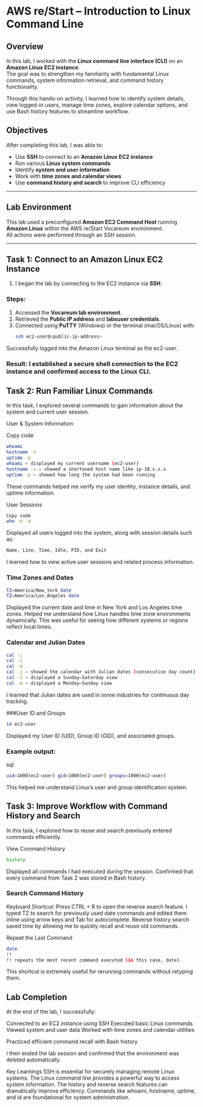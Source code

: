 # AWS re/Start – Introduction to Linux Command Line

## Overview
In this lab, I worked with the **Linux command line interface (CLI)** on an **Amazon Linux EC2 instance**.  
The goal was to strengthen my familiarity with fundamental Linux commands, system information retrieval, and command history functionality.  

Through this hands-on activity, I learned how to identify system details, view logged-in users, manage time zones, explore calendar options, and use Bash history features to streamline workflow.


## Objectives
After completing this lab, I was able to:

- Use **SSH** to connect to an **Amazon Linux EC2 instance**
- Run various **Linux system commands**
- Identify **system and user information**
- Work with **time zones and calendar views**
- Use **command history and search** to improve CLI efficiency

---

## Lab Environment
This lab used a preconfigured **Amazon EC2 Command Host** running **Amazon Linux** within the AWS re/Start Vocareum environment.  
All actions were performed through an SSH session.

---

## Task 1: Connect to an Amazon Linux EC2 Instance
1. I began the lab by connecting to the EC2 instance via **SSH**.

### Steps:
1. Accessed the **Vocareum lab environment**.  
2. Retrieved the **Public IP address** and **labsuser credentials**.  
3. Connected using **PuTTY** (Windows) or the terminal (macOS/Linux) with:
   ```bash
   ssh ec2-user@<public-ip-address>
Successfully logged into the Amazon Linux terminal as the ec2-user.

### Result: I established a secure shell connection to the EC2 instance and confirmed access to the Linux CLI.

## Task 2: Run Familiar Linux Commands
In this task, I explored several commands to gain information about the system and current user session.

  User & System Information

Copy code
  ```bash
whoami
hostname -s
uptime -p
whoami — displayed my current username (ec2-user)
hostname -s — showed a shortened host name like ip-10.x.x.x
uptime -p — showed how long the system had been running
   ```
These commands helped me verify my user identity, instance details, and uptime information.

User Sessions
   ```bash
Copy code
who -H -a
   ```
Displayed all users logged into the system, along with session details such as:
   ```bash
Name, Line, Time, Idle, PID, and Exit
```
I learned how to view active user sessions and related process information.

### Time Zones and Dates
   ```bash
TZ=America/New_York date
TZ=America/Los_Angeles date
```
Displayed the current date and time in New York and Los Angeles time zones.
Helped me understand how Linux handles time zone environments dynamically.
This was useful for seeing how different systems or regions reflect local times.

### Calendar and Julian Dates
   ```bash
cal -j
cal -s
cal -m
cal -j — showed the calendar with Julian dates (consecutive day count)
cal -s — displayed a Sunday–Saturday view
cal -m — displayed a Monday–Sunday view
```
I learned that Julian dates are used in some industries for continuous day tracking.

###User ID and Groups
   ```bash
id ec2-user
```
Displayed my User ID (UID), Group ID (GID), and associated groups.

### Example output:
sql
```bash
uid=1000(ec2-user) gid=1000(ec2-user) groups=1000(ec2-user)
```
This helped me understand Linux’s user and group identification system.

## Task 3: Improve Workflow with Command History and Search
In this task, I explored how to reuse and search previously entered commands efficiently.

View Command History
   ```bash
history
```
Displayed all commands I had executed during the session.
Confirmed that every command from Task 2 was stored in Bash history.

### Search Command History
Keyboard Shortcut:
Press CTRL + R to open the reverse search feature.
I typed TZ to search for previously used date commands and edited them inline using arrow keys and Tab for autocomplete.
Reverse history search saved time by allowing me to quickly recall and reuse old commands.

Repeat the Last Command
   ```bash
date
!!
!! repeats the most recent command executed (in this case, date).
```
This shortcut is extremely useful for rerunning commands without retyping them.

## Lab Completion
At the end of the lab, I successfully:

Connected to an EC2 instance using SSH
Executed basic Linux commands
Viewed system and user data
Worked with time zones and calendar utilities

Practiced efficient command recall with Bash history

I then ended the lab session and confirmed that the environment was deleted automatically.

 Key Learnings
SSH is essential for securely managing remote Linux systems.
The Linux command line provides a powerful way to access system information.
The history and reverse search features can dramatically improve efficiency.
Commands like whoami, hostname, uptime, and id are foundational for system administration.
